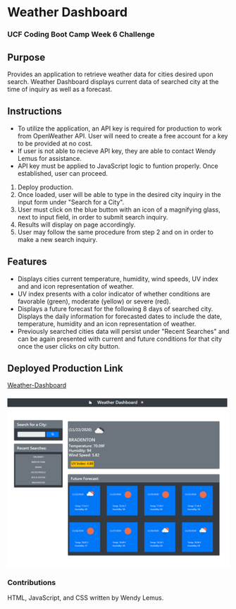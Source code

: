 # Weather Dashboard
### UCF Coding Boot Camp Week 6 Challenge

## Purpose
Provides an application to retrieve weather data for cities desired upon search. Weather Dashboard displays current data of searched city at the time of inquiry as well as a forecast. 

## Instructions
* To utilize the application, an API key is required for production to work from OpenWeather API. User will need to create a free account for a key to be provided at no cost.
* If user is not able to recieve API key, they are able to contact Wendy Lemus for assistance.
* API key must be applied to JavaScript logic to funtion properly. Once established, user can proceed. 
1.  Deploy production.
2. Once loaded, user will be able to type in the desired city inquiry in the input form under "Search for a City". 
3. User must click on the blue button with an icon of a magnifying glass, next to input field, in order to submit search inquiry. 
4. Results will display on page accordingly. 
5. User may follow the same procedure from step 2 and on in order to make a new search inquiry. 

## Features
* Displays cities current temperature, humidity, wind speeds, UV index and and icon representation of weather.
* UV index presents with a color indicator of whether conditions are favorable (green), moderate (yellow) or severe (red).
* Displays a future forecast for the following 8 days of searched city. Displays the daily information for forecasted dates to include the date, temperature, humidity and an icon representation of weather. 
* Previously searched cities data will persist under "Recent Searches" and can be again presented with current and future conditions for that city once the user clicks on city button.

## Deployed Production Link
[Weather-Dashboard](https://elysiayn.github.io/weather-dashboard/)

![Weather-Dashboard](assets/images/screenshot.png) 

### Contributions 
HTML, JavaScript, and CSS written by Wendy Lemus. 